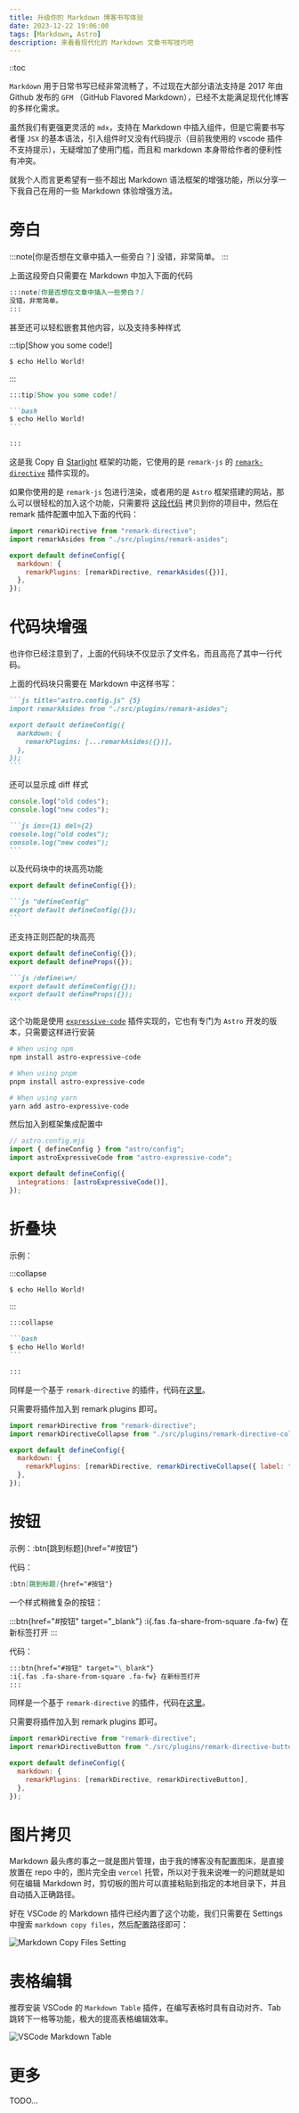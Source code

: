 ```yaml
---
title: 升级你的 Markdown 博客书写体验
date: 2023-12-22 19:06:00
tags: [Markdown, Astro]
description: 来看看现代化的 Markdown 文章书写技巧吧
---
```


::toc

`Markdown` 用于日常书写已经非常流畅了，不过现在大部分语法支持是 2017 年由 Github 发布的 `GFM` （GitHub Flavored Markdown），已经不太能满足现代化博客的多样化需求。

虽然我们有更强更灵活的 `mdx`，支持在 Markdown 中插入组件，但是它需要书写者懂 `JSX` 的基本语法，引入组件时又没有代码提示（目前我使用的 vscode 插件不支持提示），无疑增加了使用门槛，而且和 markdown 本身带给作者的便利性有冲突。

就我个人而言更希望有一些不超出 Markdown 语法框架的增强功能，所以分享一下我自己在用的一些 Markdown 体验增强方法。

# 旁白

:::note[你是否想在文章中插入一些旁白？]
没错，非常简单。
:::

上面这段旁白只需要在 Markdown 中加入下面的代码

```md
:::note[你是否想在文章中插入一些旁白？]
没错，非常简单。
:::
```

甚至还可以轻松嵌套其他内容，以及支持多种样式

:::tip[Show you some code!]

```bash
$ echo Hello World!
```

:::

````md
:::tip[Show you some code!]

```bash
$ echo Hello World!
```

:::
````

这是我 Copy 自 [Starlight](https://starlight.astro.build) 框架的功能，它使用的是 `remark-js` 的 [`remark-directive`](https://github.com/remarkjs/remark-directive) 插件实现的。

如果你使用的是 `remark-js` 包进行渲染，或者用的是 `Astro` 框架搭建的网站，那么可以很轻松的加入这个功能，只需要将 [这段代码](https://github.com/Nomango/blog/tree/master/src/plugins/remark-asides) 拷贝到你的项目中，然后在 remark 插件配置中加入下面的代码：

```js title="astro.config.js" {6}
import remarkDirective from "remark-directive";
import remarkAsides from "./src/plugins/remark-asides";

export default defineConfig({
  markdown: {
    remarkPlugins: [remarkDirective, remarkAsides({})],
  },
});
```

# 代码块增强

也许你已经注意到了，上面的代码块不仅显示了文件名，而且高亮了其中一行代码。

上面的代码块只需要在 Markdown 中这样书写：

````markdown /title=".+"/ /{\d+}/
```js title="astro.config.js" {5}
import remarkAsides from "./src/plugins/remark-asides";

export default defineConfig({
  markdown: {
    remarkPlugins: [...remarkAsides({})],
  },
});
```
````

还可以显示成 diff 样式

```js ins={1} del={2}
console.log("old codes");
console.log("new codes");
```

````markdown
```js ins={1} del={2}
console.log("old codes");
console.log("new codes");
```
````

以及代码块中的块高亮功能

```js "defineConfig"
export default defineConfig({});
```

````markdown
```js "defineConfig"
export default defineConfig({});
```
````

还支持正则匹配的块高亮

```js /define\w+/
export default defineConfig({});
export default defineProps({});
```

````markdown
```js /define\w+/
export default defineConfig({});
export default defineProps({});
```
````

这个功能是使用 [`expressive-code`](https://github.com/expressive-code/expressive-code) 插件实现的，它也有专门为 `Astro` 开发的版本，只需要这样进行安装

```bash
# When using npm
npm install astro-expressive-code

# When using pnpm
pnpm install astro-expressive-code

# When using yarn
yarn add astro-expressive-code
```

然后加入到框架集成配置中

```js {6}
// astro.config.mjs
import { defineConfig } from "astro/config";
import astroExpressiveCode from "astro-expressive-code";

export default defineConfig({
  integrations: [astroExpressiveCode()],
});
```

# 折叠块

示例：

:::collapse

```bash
$ echo Hello World!
```

:::

````markdown
:::collapse

```bash
$ echo Hello World!
```

:::
````

同样是一个基于 `remark-directive` 的插件，代码在[这里](https://github.com/Nomango/blog/tree/master/src/plugins/remark-directive-collapse)。

只需要将插件加入到 remark plugins 即可。

```js title="astro.config.js" {6}
import remarkDirective from "remark-directive";
import remarkDirectiveCollapse from "./src/plugins/remark-directive-collapse";

export default defineConfig({
  markdown: {
    remarkPlugins: [remarkDirective, remarkDirectiveCollapse({ label: "展开" })],
  },
});
```

# 按钮

示例：:btn[跳到标题]{href="#按钮"}

代码：

```markdown
:btn[跳到标题]{href="#按钮"}
```

一个样式稍微复杂的按钮：

:::btn{href="#按钮" target="\_blank"}
:i{.fas .fa-share-from-square .fa-fw} 在新标签打开
:::

代码：

```markdown
:::btn{href="#按钮" target="\_blank"}
:i{.fas .fa-share-from-square .fa-fw} 在新标签打开
:::
```

同样是一个基于 `remark-directive` 的插件，代码在[这里](https://github.com/Nomango/blog/tree/master/src/plugins/remark-directive-button)。

只需要将插件加入到 remark plugins 即可。

```js title="astro.config.js" {6}
import remarkDirective from "remark-directive";
import remarkDirectiveButton from "./src/plugins/remark-directive-button";

export default defineConfig({
  markdown: {
    remarkPlugins: [remarkDirective, remarkDirectiveButton],
  },
});
```

# 图片拷贝

Markdown 最头疼的事之一就是图片管理，由于我的博客没有配置图床，是直接放置在 repo 中的，图片完全由 `vercel` 托管，所以对于我来说唯一的问题就是如何在编辑 Markdown 时，剪切板的图片可以直接粘贴到指定的本地目录下，并且自动插入正确路径。

好在 VSCode 的 Markdown 插件已经内置了这个功能，我们只需要在 Settings 中搜索 `markdown copy files`，然后配置路径即可：

![Markdown Copy Files Setting](@assets/upgrade-your-md-experience/image.png)

# 表格编辑

推荐安装 VSCode 的 `Markdown Table` 插件，在编写表格时具有自动对齐、Tab 跳转下一格等功能，极大的提高表格编辑效率。

![VSCode Markdown Table](@assets/upgrade-your-md-experience/image-1.png)

# 更多

TODO...
